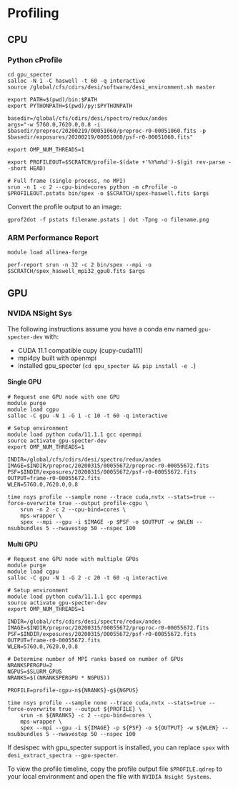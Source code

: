 # Profiling

## CPU 

### Python cProfile

```
cd gpu_specter
salloc -N 1 -C haswell -t 60 -q interactive
source /global/cfs/cdirs/desi/software/desi_environment.sh master

export PATH=$(pwd)/bin:$PATH
export PYTHONPATH=$(pwd)/py:$PYTHONPATH

basedir=/global/cfs/cdirs/desi/spectro/redux/andes
args="-w 5760.0,7620.0,0.8 -i $basedir/preproc/20200219/00051060/preproc-r0-00051060.fits -p $basedir/exposures/20200219/00051060/psf-r0-00051060.fits"

export OMP_NUM_THREADS=1

export PROFILEOUT=$SCRATCH/profile-$(date +'%Y%m%d')-$(git rev-parse --short HEAD)

# Full frame (single process, no MPI)
srun -n 1 -c 2 --cpu-bind=cores python -m cProfile -o $PROFILEOUT.pstats bin/spex -o $SCRATCH/spex-haswell.fits $args
```

Convert the profile output to an image:

```
gprof2dot -f pstats filename.pstats | dot -Tpng -o filename.png
```

### ARM Performance Report

```
module load allinea-forge

perf-report srun -n 32 -c 2 bin/spex --mpi -o $SCRATCH/spex_haswell_mpi32_gpu0.fits $args
```

## GPU

### NVIDA NSight Sys

The following instructions assume you have a conda env named `gpu-specter-dev` with:
 * CUDA 11.1 compatible cupy (cupy-cuda111)
 * mpi4py built with openmpi
 * installed gpu_specter (`cd gpu_specter && pip install -e .`)

#### Single GPU

```
# Request one GPU node with one GPU
module purge
module load cgpu
salloc -C gpu -N 1 -G 1 -c 10 -t 60 -q interactive

# Setup environment
module load python cuda/11.1.1 gcc openmpi
source activate gpu-specter-dev
export OMP_NUM_THREADS=1

INDIR=/global/cfs/cdirs/desi/spectro/redux/andes
IMAGE=$INDIR/preproc/20200315/00055672/preproc-r0-00055672.fits
PSF=$INDIR/exposures/20200315/00055672/psf-r0-00055672.fits
OUTPUT=frame-r0-00055672.fits
WLEN=5760.0,7620.0,0.8

time nsys profile --sample none --trace cuda,nvtx --stats=true --force-overwrite true --output profile-cgpu \
    srun -n 2 -c 2 --cpu-bind=cores \
    mps-wrapper \
    spex --mpi --gpu -i $IMAGE -p $PSF -o $OUTPUT -w $WLEN --nsubbundles 5 --nwavestep 50 --nspec 100
```

#### Multi GPU

```
# Request one GPU node with multiple GPUs
module purge
module load cgpu
salloc -C gpu -N 1 -G 2 -c 20 -t 60 -q interactive

# Setup environment
module load python cuda/11.1.1 gcc openmpi
source activate gpu-specter-dev
export OMP_NUM_THREADS=1

INDIR=/global/cfs/cdirs/desi/spectro/redux/andes
IMAGE=$INDIR/preproc/20200315/00055672/preproc-r0-00055672.fits
PSF=$INDIR/exposures/20200315/00055672/psf-r0-00055672.fits
OUTPUT=frame-r0-00055672.fits
WLEN=5760.0,7620.0,0.8

# Determine number of MPI ranks based on number of GPUs
NRANKSPERGPU=2
NGPUS=$SLURM_GPUS
NRANKS=$((NRANKSPERGPU * NGPUS))

PROFILE=profile-cgpu-n${NRANKS}-g${NGPUS}

time nsys profile --sample none --trace cuda,nvtx --stats=true --force-overwrite true --output ${PROFILE} \
    srun -n ${NRANKS} -c 2 --cpu-bind=cores \
    mps-wrapper \
    spex --mpi --gpu -i ${IMAGE} -p ${PSF} -o ${OUTPUT} -w ${WLEN} --nsubbundles 5 --nwavestep 50 --nspec 100
```

If desispec with gpu_specter support is installed, you can replace `spex` with `desi_extract_spectra --gpu-specter`.

To view the profile timeline, copy the profile output file `$PROFILE.qdrep` to your local environment and open the file with `NVIDIA Nsight Systems`.
